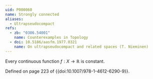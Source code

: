 ```yaml
---
uid: P000060
name: Strongly connected
aliases:
  - Ultrapseudocompact
refs:
  - zb: "0386.54001"
    name: Counterexamples in Topology
  - doi: 10.5186/aasfm.1977.0321
    name: On ultrapseudocompact and related spaces (T. Nieminen)
---
```


Every continuous function $f:X \to \mathbb R$ is constant.

Defined on page 223 of {{doi:10.1007/978-1-4612-6290-9}}.
